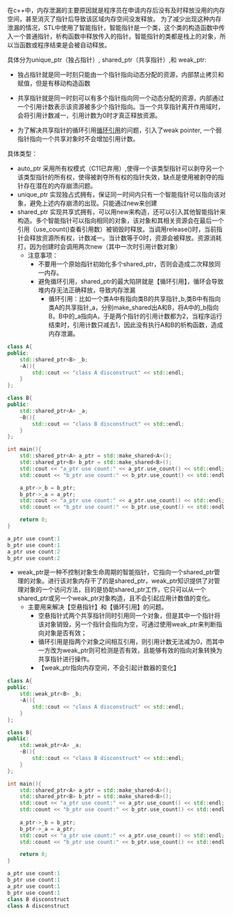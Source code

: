在c++中，内存泄漏的主要原因就是程序员在申请内存后没有及时释放没用的内存空间，甚至消灭了指针后导致该区域内存空间没发释放。
为了减少出现这种内存泄漏的情况，STL中使用了智能指针，智能指针是一个类，这个类的构造函数中传入一个普通指针，析构函数中释放传入的指针。智能指针的类都是栈上的对象，所以当函数或程序结束是会被自动释放。

具体分为unique_ptr（独占指针）, shared_ptr（共享指针）,和 weak_ptr:

+ 独占指针就是同一时刻只能由一个指针指向动态分配的资源，内部禁止拷贝和赋值，但是有移动构造函数

+ 共享指针就是同一时刻可以有多个指针指向同一个动态分配的资源，内部通过一个引用计数表示该资源被多少个指针指向。当一个共享指针离开作用域时，会将引用计数减一，引用计数为0时才真正释放资源。

+ 为了解决共享指针的循环引用[循环引用](https://www.cnlzhnn.com/%E6%B5%85%E8%B0%88shared_ptr%E5%BE%AA%E7%8E%AF%E5%BC%95%E7%94%A8%E9%97%AE%E9%A2%98/)的问题，引入了weak pointer, 一个弱指针指向一个共享对象时不会增加引用计数。

具体类型：
+ auto_ptr 采用所有权模式（C11已弃用）,使得一个该类型指针可以剥夺另一个该类型指针的所有权，使得被剥夺所有权的指针失效，缺点是使用被剥夺的指针存在潜在的内存崩溃问题。
+ unique_ptr 实现独占式拥有，保证同一时间内只有一个智能指针可以指向该对象，避免上述内存崩溃的出现。只能通过new来创建
+ shared_ptr 实现共享式拥有，可以用new来构造，还可以引入其他智能指针来构造。多个智能指针可以指向相同的对象，该对象和其相关资源会在最后一个引用（use_count()查看引用数）被销毁时释放。当调用release()时，当前指针会释放资源所有权，计数减一。当计数等于0时，资源会被释放。资源消耗打，因为创建时会调用两次new（其中一次时引用计数对象）
	+ 注意事项：
		+ 不要用一个原始指针初始化多个shared_ptr，否则会造成二次释放同一内存。
		+ 避免循环引用，shared_ptr的最大陷阱就是【循环引用】，循环会导致堆内存无法正确释放，导致内存泄漏
			+ 循环引用：比如一个类A中有指向类B的共享指针_b,类B中有指向类A的共享指针_a，分别make_shared出A和B，将A中的_b指向B，B中的_a指向A，于是两个指针的引用计数都为2，当程序运行结束时，引用计数只减去1，因此没有执行A和B的析构函数，造成内存泄漏。
```c++
class A{
public:
	std::shared_ptr<B> _b;
	~A(){
		std::cout << "class A disconstruct" << std::endl;
	}
};

class B{
public:
	std::shared_ptr<A> _a;
	~B(){
		std::cout << "class B disconstruct" << std::endl;
	}
};

int main(){
	std::shared_ptr<A> a_ptr = std::make_shared<A>();
	std::shared_ptr<B> b_ptr = std::make_shared<B>();
	std::cout << "a_ptr use count:" << a_ptr.use_count() << std::endl;
	std::count << "b_ptr use count:" << b_ptr.use_count() << std::endl;

	a_ptr->_b = b_ptr;
	b_ptr->_a = a_ptr;
	std::cout << "a_ptr use count:" << a_ptr.use_count() << std::endl;
	std::count << "b_ptr use count:" << b_ptr.use_count() << std::endl;

	return 0;
}
```
```c++
a_ptr use count:1
b_ptr use count:1
a_ptr use count:2
b_ptr use count:2
```
+ weak_ptr是一种不控制对象生命周期的智能指针，它指向一个shared_ptr管理的对象。进行该对象内存干了的是shared_ptr，weak_ptr知识提供了对管理对象的一个访问方法，目的是协助shared_ptr工作，它只可以从一个shared_ptr或另一个weak_ptr对象构造，且不会引起应用计数值的变化。
	+ 主要用来解决【空悬指针】和【循环引用】的问题。
		+ 空悬指针式两个共享指针同时引用同一个对象，但是其中一个指针将该对象销毁，另一个指针会指向为空，可通过使用weak_ptr来判断指向对象是否有效；
		+ 循环引用是指两个对象之间相互引用，则引用计数无法减为0，而其中一方改为weak_ptr则可检测是否有效，且能够有效的指向对象转换为共享指针进行操作。
		+ 【weak_ptr指向内存空间，不会引起计数器的变化】
```c++
class A{
public:
	std::weak_ptr<B> _b;
	~A(){
		std::cout << "class A disconstruct" << std::endl;
	}
};

class B{
public:
	std::weak_ptr<A> _a;
	~B(){
		std::cout << "class B disconstruct" << std::endl;
	}
};

int main(){
	std::shared_ptr<A> a_ptr = std::make_shared<A>();
	std::shared_ptr<B> b_ptr = std::make_shared<B>();
	std::cout << "a_ptr use count:" << a_ptr.use_count() << std::endl;
	std::count << "b_ptr use count:" << b_ptr.use_count() << std::endl;
	
	a_ptr->_b = b_ptr;
	b_ptr->_a = a_ptr;
	std::cout << "a_ptr use count:" << a_ptr.use_count() << std::endl;
	std::count << "b_ptr use count:" << b_ptr.use_count() << std::endl;

	return 0;
}
```
```c++
a_ptr use count:1
b_ptr use count:1
a_ptr use count:1
b_ptr use count:1
class B disconstruct
class A disconstruct
```

